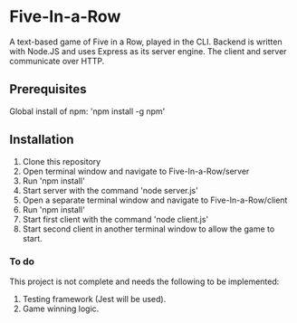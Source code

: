 # Five-In-a-Row
A text-based game of Five in a Row, played in the CLI. Backend is written with Node.JS and uses Express as its server engine. The client and server communicate over HTTP.

## Prerequisites
Global install of npm:
'npm install -g npm'

## Installation
1. Clone this repository
2. Open terminal window and navigate to Five-In-a-Row/server
3. Run 'npm install'
4. Start server with the command 'node server.js'
5. Open a separate terminal window and navigate to Five-In-a-Row/client
6. Run 'npm install'
7. Start first client with the command 'node client.js'
8. Start second client in another terminal window to allow the game to start.

### To do
This project is not complete and needs the following to be implemented:
1. Testing framework (Jest will be used).
2. Game winning logic.

